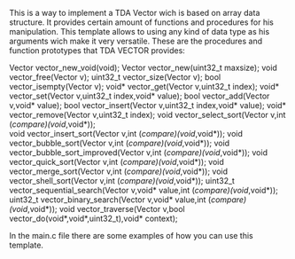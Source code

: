 This is a way to implement a TDA Vector wich is based on array data structure. It provides certain amount of
functions and procedures for his manipulation. This template allows to using any kind of data type as his arguments 
wich make it very versatile.
These are the procedures and function prototypes that TDA VECTOR provides:

Vector      vector_new_void(void);
Vector      vector_new(uint32_t maxsize);
void        vector_free(Vector v);
uint32_t    vector_size(Vector  v);
bool        vector_isempty(Vector  v);
void*       vector_get(Vector  v,uint32_t index);
void*       vector_set(Vector  v,uint32_t index,void* value);
bool        vector_add(Vector  v,void* value);
bool        vector_insert(Vector  v,uint32_t index,void* value);
void*       vector_remove(Vector v,uint32_t index);
void        vector_select_sort(Vector v,int (*compare)(void*,void*));   
void        vector_insert_sort(Vector v,int (*compare)(void*,void*));
void        vector_bubble_sort(Vector v,int (*compare)(void*,void*));
void        vector_bubble_sort_improved(Vector v,int (*compare)(void*,void*));
void        vector_quick_sort(Vector  v,int (*compare)(void*,void*));
void        vector_merge_sort(Vector v,int (*compare)(void*,void*));
void        vector_shell_sort(Vector v,int (*compare)(void*,void*));
uint32_t    vector_sequential_search(Vector v,void* value,int (*compare)(void*,void*));
uint32_t    vector_binary_search(Vector v,void* value,int (*compare)(void*,void*));
void        vector_traverse(Vector v,bool vector_do(void*,void*,uint32_t),void* context);

In the main.c file there are some examples of how you can use this template.

